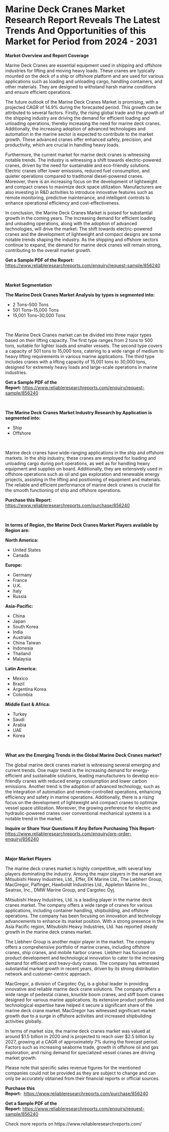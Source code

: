 <p><h1>Marine Deck Cranes Market Research Report Reveals The Latest Trends And Opportunities of this Market for Period from 2024 - 2031</h1></p><p><strong>Market Overview and Report Coverage</strong></p>
<p><p>Marine Deck Cranes are essential equipment used in shipping and offshore industries for lifting and moving heavy loads. These cranes are typically mounted on the deck of a ship or offshore platform and are used for various applications such as loading and unloading cargo, handling containers, and other materials. They are designed to withstand harsh marine conditions and ensure efficient operations.</p><p>The future outlook of the Marine Deck Cranes Market is promising, with a projected CAGR of 14.9% during the forecasted period. This growth can be attributed to several factors. Firstly, the rising global trade and the growth of the shipping industry are driving the demand for efficient loading and unloading operations, thereby increasing the need for marine deck cranes. Additionally, the increasing adoption of advanced technologies and automation in the marine sector is expected to contribute to the market growth. These advanced cranes offer enhanced safety, precision, and productivity, which are crucial in handling heavy loads.</p><p>Furthermore, the current market for marine deck cranes is witnessing notable trends. The industry is witnessing a shift towards electric-powered cranes, driven by the need for sustainable and eco-friendly solutions. Electric cranes offer lower emissions, reduced fuel consumption, and quieter operations compared to traditional diesel-powered cranes. Moreover, there is an increasing focus on the development of lightweight and compact cranes to maximize deck space utilization. Manufacturers are also investing in R&D activities to introduce innovative features such as remote monitoring, predictive maintenance, and intelligent controls to enhance operational efficiency and cost-effectiveness.</p><p>In conclusion, the Marine Deck Cranes Market is poised for substantial growth in the coming years. The increasing demand for efficient loading and unloading operations, along with the adoption of advanced technologies, will drive the market. The shift towards electric-powered cranes and the development of lightweight and compact designs are some notable trends shaping the industry. As the shipping and offshore sectors continue to expand, the demand for marine deck cranes will remain strong, contributing to the overall market growth.</p></p>
<p><strong>Get a Sample PDF of the Report:</strong> <a href="https://www.reliableresearchreports.com/enquiry/request-sample/856240">https://www.reliableresearchreports.com/enquiry/request-sample/856240</a></p>
<p>&nbsp;</p>
<p><strong>Market Segmentation</strong></p>
<p><strong>The Marine Deck Cranes Market Analysis by types is segmented into:</strong></p>
<p><ul><li>2 Tons–500 Tons</li><li>501 Tons–15,000 Tons</li><li>15,001 Tons–30,000 Tons</li></ul></p>
<p>&nbsp;</p>
<p><p>The Marine Deck Cranes market can be divided into three major types based on their lifting capacity. The first type ranges from 2 tons to 500 tons, suitable for lighter loads and smaller vessels. The second type covers a capacity of 501 tons to 15,000 tons, catering to a wide range of medium to heavy lifting requirements in various marine applications. The third type includes cranes with a lifting capacity of 15,001 tons to 30,000 tons, designed for extremely heavy loads and large-scale operations in marine industries.</p></p>
<p><strong>Get a Sample PDF of the Report:</strong>&nbsp;<a href="https://www.reliableresearchreports.com/enquiry/request-sample/856240">https://www.reliableresearchreports.com/enquiry/request-sample/856240</a></p>
<p>&nbsp;</p>
<p><strong>The Marine Deck Cranes Market Industry Research by Application is segmented into:</strong></p>
<p><ul><li>Ship</li><li>Offshore</li></ul></p>
<p>&nbsp;</p>
<p><p>Marine deck cranes have wide-ranging applications in the ship and offshore markets. In the ship industry, these cranes are employed for loading and unloading cargo during port operations, as well as for handling heavy equipment and supplies on board. Additionally, they are extensively used in offshore operations such as oil and gas exploration and renewable energy projects, assisting in the lifting and positioning of equipment and materials. The reliable and efficient performance of marine deck cranes is crucial for the smooth functioning of ship and offshore operations.</p></p>
<p><strong>Purchase this Report:</strong>&nbsp; <a href="https://www.reliableresearchreports.com/purchase/856240">https://www.reliableresearchreports.com/purchase/856240</a></p>
<p>&nbsp;</p>
<p><strong>In terms of Region, the Marine Deck Cranes Market Players available by Region are:</strong></p>
<p>
    <p> <strong> North America: </strong>
        <ul>
            <li>United States</li>
            <li>Canada</li>
        </ul>
        </p> 
    <p> <strong> Europe: </strong>
        <ul>
            <li>Germany</li>
            <li>France</li>
            <li>U.K.</li>
            <li>Italy</li>
            <li>Russia</li>
        </ul>
        </p> 
    <p> <strong> Asia-Pacific: </strong>
        <ul>
            <li>China</li>
            <li>Japan</li>
            <li>South Korea</li>
            <li>India</li>
            <li>Australia</li>
            <li>China Taiwan</li>
            <li>Indonesia</li>
            <li>Thailand</li>
            <li>Malaysia</li>
        </ul>
        </p> 
    <p> <strong> Latin America: </strong>
        <ul>
            <li>Mexico</li>
            <li>Brazil</li>
            <li>Argentina Korea</li>
            <li>Colombia</li>
        </ul>
        </p> 
    <p> <strong> Middle East & Africa: </strong>
        <ul>
            <li>Turkey</li>
            <li>Saudi</li>
            <li>Arabia</li>
            <li>UAE</li>
            <li>Korea</li>
        </ul>
    </p>
    </p>
<p>&nbsp;</p>
<p><strong>What are the Emerging Trends in the Global Marine Deck Cranes market?</strong></p>
<p><p>The global marine deck cranes market is witnessing several emerging and current trends. One major trend is the increasing demand for energy-efficient and sustainable solutions, leading manufacturers to develop eco-friendly cranes with reduced energy consumption and lower carbon emissions. Another trend is the adoption of advanced technology, such as the integration of automation and remote-controlled operations, enhancing efficiency and safety in marine operations. Additionally, there is a rising focus on the development of lightweight and compact cranes to optimize vessel space utilization. Moreover, the growing preference for electric and hydraulic-powered cranes over conventional mechanical systems is a notable trend in the market.</p></p>
<p><strong>Inquire or Share Your Questions If Any Before Purchasing This Report</strong>- <a href="https://www.reliableresearchreports.com/enquiry/pre-order-enquiry/856240">https://www.reliableresearchreports.com/enquiry/pre-order-enquiry/856240</a></p>
<p>&nbsp;</p>
<p><strong>Major Market Players</strong></p>
<p><p>The marine deck cranes market is highly competitive, with several key players dominating the industry. Among the major players in the market are Mitsubishi Heavy Industries, Ltd., Effer, EK Marine Ltd., The Liebherr Group, MacGregor, Palfinger, Hawboldt Industries Ltd., Appleton Marine Inc., Seatrax, Inc., DMW Marine Group, and Cargotec Oyj.</p><p>Mitsubishi Heavy Industries, Ltd. is a leading player in the marine deck cranes market. The company offers a wide range of cranes for various applications, including container handling, shipbuilding, and offshore operations. The company has been focusing on innovation and technology advancements to enhance its market position. With a strong presence in the Asia Pacific region, Mitsubishi Heavy Industries, Ltd. has reported steady growth in the marine deck cranes market.</p><p>The Liebherr Group is another major player in the market. The company offers a comprehensive portfolio of marine cranes, including offshore cranes, ship cranes, and mobile harbor cranes. Liebherr has focused on product development and technological innovation to cater to the increasing demand for efficient and heavy-duty cranes. The company has witnessed substantial market growth in recent years, driven by its strong distribution network and customer-centric approach.</p><p>MacGregor, a division of Cargotec Oyj, is a global leader in providing innovative and reliable marine deck crane solutions. The company offers a wide range of pedestal cranes, knuckle boom cranes, and stiff boom cranes designed for various marine applications. Its extensive product portfolio and technological expertise have helped it secure a significant share of the marine deck crane market. MacGregor has witnessed significant market growth due to a surge in offshore activities and increased shipbuilding activities globally.</p><p>In terms of market size, the marine deck cranes market was valued at around $1.5 billion in 2020 and is projected to reach over $2.5 billion by 2027, growing at a CAGR of approximately 7% during the forecast period. Factors such as increasing seaborne trade, growth in offshore oil and gas exploration, and rising demand for specialized vessel cranes are driving market growth.</p><p>Please note that specific sales revenue figures for the mentioned companies could not be provided as they are subject to change and can only be accurately obtained from their financial reports or official sources.</p></p>
<p><strong>Purchase this Report:</strong>&nbsp;&nbsp;<a href="https://www.reliableresearchreports.com/purchase/856240">https://www.reliableresearchreports.com/purchase/856240</a></p>
<p></p>
<p><strong>Get a Sample PDF of the Report:</strong>&nbsp;<a href="https://www.reliableresearchreports.com/enquiry/request-sample/856240">https://www.reliableresearchreports.com/enquiry/request-sample/856240</a></p>
<p>Check more reports on https://www.reliableresearchreports.com/</p>
